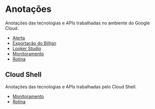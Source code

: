 # Anotações

Anotações das tecnologias e APIs trabalhadas no ambiente do Google Cloud.

- [Alerta](/annotations/alert.md)
- [Exportação do Billign](/annotations/export_billing.md)
- [Looker Studio](/annotations/lookerstudio.md)
- [Monitoramento](/annotations/monitoring.md)
- [Rotina](/annotations/routine.md)

## Cloud Shell

Anotações das tecnologias e APIs trabalhadas pelo Cloud Shell.

- [Monitoramento](/annotations/cloud_shell/monitoring.md)
- [Rotina](/annotations/cloud_shell/routine.md)

